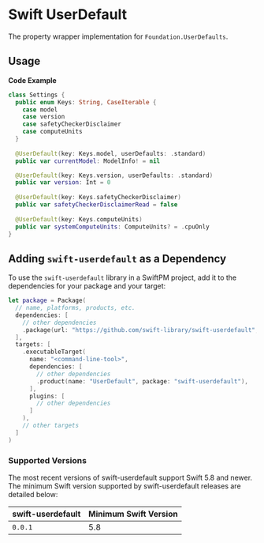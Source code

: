 # Swift UserDefault

The property wrapper implementation for `Foundation.UserDefaults`.

## Usage

**Code Example**

```swift
class Settings {
  public enum Keys: String, CaseIterable {
    case model
    case version
    case safetyCheckerDisclaimer
    case computeUnits
  }
  
  @UserDefault(key: Keys.model, userDefaults: .standard)
  public var currentModel: ModelInfo! = nil

  @UserDefault(key: Keys.version, userDefaults: .standard)
  public var version: Int = 0
  
  @UserDefault(key: Keys.safetyCheckerDisclaimer)
  public var safetyCheckerDisclaimerRead = false
  
  @UserDefault(key: Keys.computeUnits)
  public var systemComputeUnits: ComputeUnits? = .cpuOnly
}
```

## Adding `swift-userdefault` as a Dependency

To use the `swift-userdefault` library in a SwiftPM project, 
add it to the dependencies for your package and your target:

```swift
let package = Package(
  // name, platforms, products, etc.
  dependencies: [
    // other dependencies
    .package(url: "https://github.com/swift-library/swift-userdefault", from: "0.0.1"),
  ],
  targets: [
    .executableTarget(
      name: "<command-line-tool>",
      dependencies: [
        // other dependencies
        .product(name: "UserDefault", package: "swift-userdefault"),
      ],
      plugins: [
        // other dependencies
      ]
    ),
    // other targets
  ]
)
```

### Supported Versions

The most recent versions of swift-userdefault support Swift 5.8 and newer. The minimum Swift version supported by swift-userdefault releases are detailed below:

swift-userdefault | Minimum Swift Version
----------|----------------------
`0.0.1`   | 5.8

<!-- Link references for readme -->

[swift]: https://github.com/apple/swift

